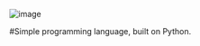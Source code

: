 
![image](https://user-images.githubusercontent.com/70176410/232163856-58af5932-a35a-4507-91c2-8985500fe455.png)

#Simple programming language, built on Python.
